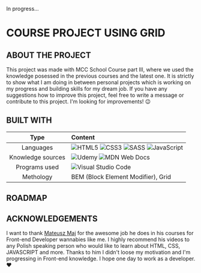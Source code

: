 In progress...

# COURSE PROJECT USING GRID

## ABOUT THE PROJECT

This project was made with MCC School Course part III, where we used the knowledge posessed in the previous courses and the latest one. It is strictly to show what I am doing in between personal projects which is working on my progress and building skills for my dream job. If you have any suggestions how to improve this project, feel free to write a message or contribute to this project. I'm looking for improvements! :wink:

## BUILT WITH

|       Type        | Content                                                                                                                                                                                                                                                                                                                                                                                                                                            |
| :---------------: | :------------------------------------------------------------------------------------------------------------------------------------------------------------------------------------------------------------------------------------------------------------------------------------------------------------------------------------------------------------------------------------------------------------------------------------------------- |
|     Languages     | ![HTML5](https://img.shields.io/badge/html5-%23E34F26.svg?style=for-the-badge&logo=html5&logoColor=white) ![CSS3](https://img.shields.io/badge/css3-%231572B6.svg?style=for-the-badge&logo=css3&logoColor=white) ![SASS](https://img.shields.io/badge/SASS-hotpink.svg?style=for-the-badge&logo=SASS&logoColor=white) ![JavaScript](https://img.shields.io/badge/javascript-%23323330.svg?style=for-the-badge&logo=javascript&logoColor=%23F7DF1E) |
| Knowledge sources | ![Udemy](https://img.shields.io/badge/Udemy-A435F0?style=for-the-badge&logo=Udemy&logoColor=white) ![MDN Web Docs](https://img.shields.io/badge/MDN_Web_Docs-black?style=for-the-badge&logo=mdnwebdocs&logoColor=white)                                                                                                                                                                                                                            |
|   Programs used   | ![Visual Studio Code](https://img.shields.io/badge/Visual%20Studio%20Code-0078d7.svg?style=for-the-badge&logo=visual-studio-code&logoColor=white)                                                                                                                                                                                                                                                                                                  |
|     Methology     | BEM (Block Element Modifier), Grid                                                                                                                                                                                                                                                                                                                                                                                                                 |

## ROADMAP

## ACKNOWLEDGEMENTS

I want to thank [Mateusz Maj](https://www.linkedin.com/in/mateusz-maj-b003b6178/?originalSubdomain=pl) for the awesome job he does in his courses for Front-end Developer wannabies like me. I highly recommend his videos to any Polish speaking person who would like to learn about HTML, CSS, JAVASCRIPT and more. Thanks to him I didn't loose my motivation and I'm progressing in Front-end knowledge. I hope one day to work as a developer. :heart:
